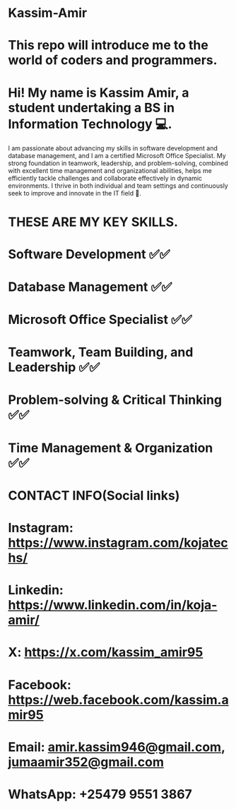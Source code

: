 #                                   Kassim-Amir
# This repo will introduce me to the world of coders and programmers.
# Hi! My name is Kassim Amir, a student undertaking a BS in Information Technology 💻.
  I am passionate about advancing my skills in software development and database management, 
  and I am a certified Microsoft Office Specialist. My strong foundation in teamwork, 
  leadership, and problem-solving, combined with excellent time management and organizational 
  abilities, helps me efficiently tackle challenges and collaborate effectively in dynamic environments. 
  I thrive in both individual and team settings and continuously seek to improve and innovate in the IT field 💪.
    
#  THESE ARE MY KEY SKILLS.
#  Software Development ✅✅
#  Database Management ✅✅
#  Microsoft Office Specialist ✅✅
#  Teamwork, Team Building, and Leadership ✅✅
#  Problem-solving & Critical Thinking ✅✅
#  Time Management & Organization ✅✅

#     CONTACT INFO(Social links)
#  Instagram: https://www.instagram.com/kojatechs/  
#  Linkedin:  https://www.linkedin.com/in/koja-amir/
#  X:  https://x.com/kassim_amir95
#  Facebook:  https://web.facebook.com/kassim.amir95
#  Email: amir.kassim946@gmail.com, jumaamir352@gmail.com
#  WhatsApp: +25479 9551 3867
